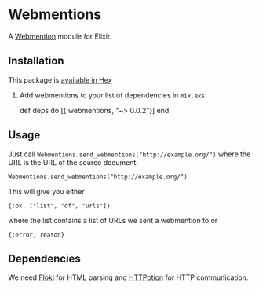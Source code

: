 # Webmentions

A [Webmention](https://indiewebcamp.com/Webmention) module for Elixir.

## Installation

This package is [available in Hex](https://hex.pm/packages/webmentions)

  1. Add webmentions to your list of dependencies in `mix.exs`:

        def deps do
          [{:webmentions, "~> 0.0.2"}]
        end

## Usage

Just call `Webmentions.send_webmentions("http://example.org/")` where
the URL is the URL of the source document:

    Webmentions.send_webmentions("http://example.org/")

This will give you either

    {:ok, ["list", "of", "urls"]}

where the list contains a list of URLs we sent a webmention to or

    {:error, reason}

## Dependencies

We need [Floki](https://github.com/philss/floki) for HTML parsing and
[HTTPotion](https://github.com/myfreeweb/httpotion) for HTTP communication.


